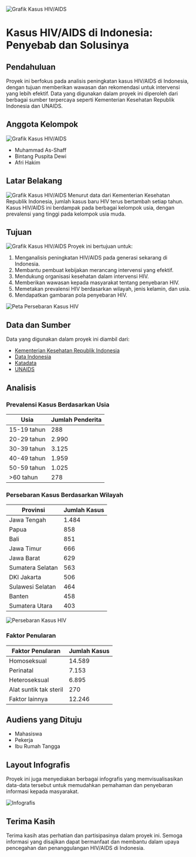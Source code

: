 ![Grafik Kasus HIV/AIDS](image/1.png)
# Kasus HIV/AIDS di Indonesia: Penyebab dan Solusinya

## Pendahuluan

Proyek ini berfokus pada analisis peningkatan kasus HIV/AIDS di Indonesia, dengan tujuan memberikan wawasan dan rekomendasi untuk intervensi yang lebih efektif. Data yang digunakan dalam proyek ini diperoleh dari berbagai sumber terpercaya seperti Kementerian Kesehatan Republik Indonesia dan UNAIDS.

## Anggota Kelompok
![Grafik Kasus HIV/AIDS](image/2.png)
- Muhammad As-Shaff
- Bintang Puspita Dewi
- Afri Hakim

## Latar Belakang
![Grafik Kasus HIV/AIDS](image/3.png)
Menurut data dari Kementerian Kesehatan Republik Indonesia, jumlah kasus baru HIV terus bertambah setiap tahun. Kasus HIV/AIDS ini berdampak pada berbagai kelompok usia, dengan prevalensi yang tinggi pada kelompok usia muda.


## Tujuan
![Grafik Kasus HIV/AIDS](image/4.png)
Proyek ini bertujuan untuk:
1. Menganalisis peningkatan HIV/AIDS pada generasi sekarang di Indonesia.
2. Membantu pembuat kebijakan merancang intervensi yang efektif.
3. Mendukung organisasi kesehatan dalam intervensi HIV.
4. Memberikan wawasan kepada masyarakat tentang penyebaran HIV.
5. Memetakan prevalensi HIV berdasarkan wilayah, jenis kelamin, dan usia.
6. Mendapatkan gambaran pola penyebaran HIV.

![Peta Persebaran Kasus HIV](image/6.png)

## Data dan Sumber

Data yang digunakan dalam proyek ini diambil dari:
- [Kementerian Kesehatan Republik Indonesia](https://sehatnegeriku.kemkes.go.id/baca/umum/20221129/5041895/cegah-hiv-aids-kemenkes-perluas-akses-pencegahan-pada-perempuan-anak-dan-remaja/)
- [Data Indonesia](https://dataindonesia.id/kesehatan/detail/kasus-hiv-dan-aids-di-indonesia-menurun-pada-2021)
- [Katadata](https://databoks.katadata.co.id/datapublish/2023/07/03/laki-laki-mendominasi-jumlah-kasus-hiv-dan-aids-di-indonesia-pada-2022)
- [UNAIDS](https://www.unaids.org/en/regionscountries/countries/indonesia)

## Analisis

### Prevalensi Kasus Berdasarkan Usia

| Usia       | Jumlah Penderita |
|------------|------------------|
| 15-19 tahun| 288              |
| 20-29 tahun| 2.990            |
| 30-39 tahun| 3.125            |
| 40-49 tahun| 1.959            |
| 50-59 tahun| 1.025            |
| >60 tahun  | 278              |

### Persebaran Kasus Berdasarkan Wilayah

| Provinsi           | Jumlah Kasus |
|--------------------|--------------|
| Jawa Tengah        | 1.484        |
| Papua              | 858          |
| Bali               | 851          |
| Jawa Timur         | 666          |
| Jawa Barat         | 629          |
| Sumatera Selatan   | 563          |
| DKI Jakarta        | 506          |
| Sulawesi Selatan   | 464          |
| Banten             | 458          |
| Sumatera Utara     | 403          |

![Persebaran Kasus HIV](image/7.png)

### Faktor Penularan

| Faktor Penularan      | Jumlah Kasus |
|-----------------------|--------------|
| Homoseksual           | 14.589       |
| Perinatal             | 7.153        |
| Heteroseksual         | 6.895        |
| Alat suntik tak steril| 270          |
| Faktor lainnya        | 12.246       |

## Audiens yang Dituju

- Mahasiswa
- Pekerja
- Ibu Rumah Tangga

## Layout Infografis

Proyek ini juga menyediakan berbagai infografis yang memvisualisasikan data-data tersebut untuk memudahkan pemahaman dan penyebaran informasi kepada masyarakat.

![Infografis](image/10.png)

## Terima Kasih

Terima kasih atas perhatian dan partisipasinya dalam proyek ini. Semoga informasi yang disajikan dapat bermanfaat dan membantu dalam upaya pencegahan dan penanggulangan HIV/AIDS di Indonesia.
